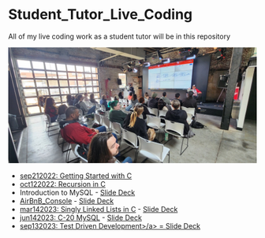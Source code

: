 # Student_Tutor_Live_Coding
All of my live coding work as a student tutor will be in this repository

<img src="https://raw.githubusercontent.com/bsbanotto/Student_Tutor_Live_Coding/main/Images/image000001.jpg" title="LiveCode" alt="LiveCode"/>

- <a href="https://github.com/bsbanotto/Student_Tutor_Live_Coding/tree/main/sep212022">sep212022: Getting Started with C</a>
- <a href="https://github.com/bsbanotto/Student_Tutor_Live_Coding/tree/main/oct122022">oct122022: Recursion in C</a>
- Introduction to MySQL - <a href="https://docs.google.com/presentation/d/1tYabiK34JEIz597PoZ5_wAsBsF0WE9OBC3yMx8Y4Gnk/edit?usp=sharing">Slide Deck</a>
- <a href="https://github.com/bsbanotto/Student_Tutor_Live_Coding/tree/main/AirBnB_Console">AirBnB_Console</a> - <a href="https://docs.google.com/presentation/d/1aqmkpuygVJZFq8MaVDUN9bdbhC86diIt8XZOyDfSDcY/edit?usp=sharing">Slide Deck</a>
- <a href="https://github.com/bsbanotto/Student_Tutor_Live_Coding/tree/main/mar142023">mar142023: Singly Linked Lists in C</a> - <a href="https://docs.google.com/presentation/d/1XfIiSFBG5tR7DUsEf3_dFCY4vPDKzmHHFeXucpl3q3k/edit?usp=sharing">Slide Deck</a>
- <a href="https://github.com/bsbanotto/Student_Tutor_Live_Coding/tree/main/jun142023">jun142023: C-20 MySQL</a> - <a href="https://docs.google.com/presentation/d/13bjJzGrn9rWrNtmuKVGWPuaHq9w3Pu3kBlJnuCNqgwI/edit?usp=sharing">Slide Deck</a>
- <a href="https://github.com/bsbanotto/Student_Tutor_Live_Coding/tree/main/sep132023">sep132023: Test Driven Development>/a> = <a href="https://docs.google.com/presentation/d/1RB_EgONwfpmQINvSHrrjRW0i8WVemDeDg9gRgSasOm8/edit?usp=drive_link">Slide Deck</a>
